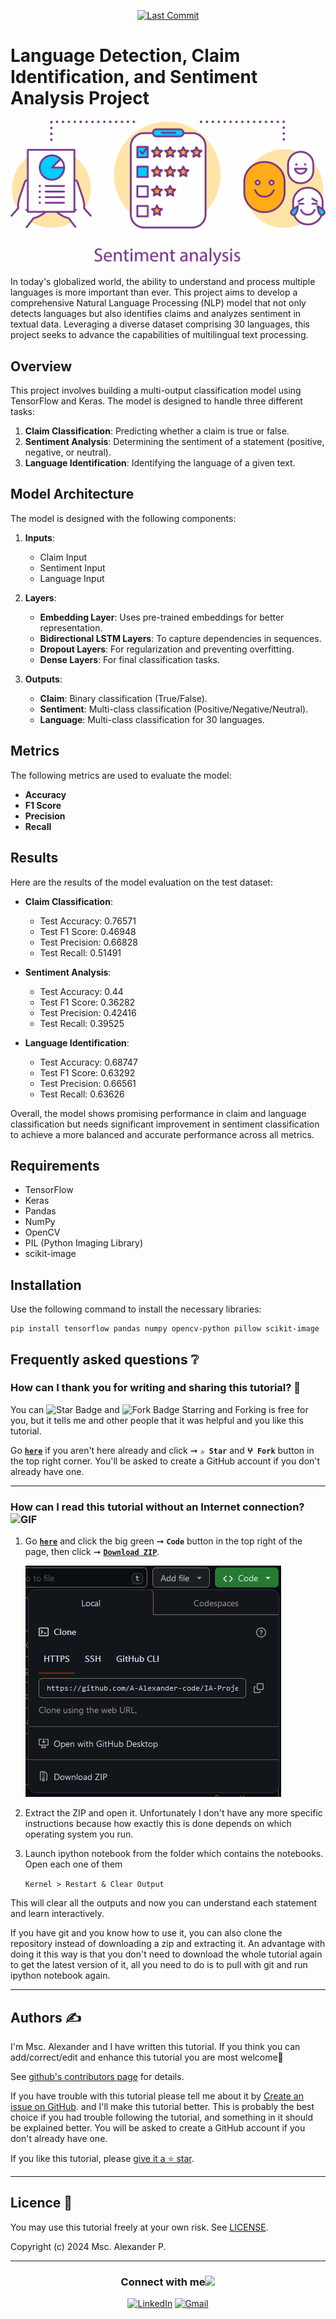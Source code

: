 <p align="center"> 
<a href="https://github.com/A-Alexander-code"><img src="https://img.shields.io/static/v1?logo=github&label=maintainer&message=A-Alexander-code&color=ff3300" alt="Last Commit"/></a> 
</p> 
<!--<img src="https://badges.pufler.dev/contributors/milaan9/01_Python_Introduction?size=50&padding=5&bots=true" alt="milaan9"/>-->

# Language Detection, Claim Identification, and Sentiment Analysis Project

![image](https://github.com/A-Alexander-code/IA-Projects/blob/main/z_image/Sentiment-Analysis.png)

In today's globalized world, the ability to understand and process multiple languages is more important than ever. This project aims to develop a comprehensive Natural Language Processing (NLP) model that not only detects languages but also identifies claims and analyzes sentiment in textual data. Leveraging a diverse dataset comprising 30 languages, this project seeks to advance the capabilities of multilingual text processing.

## Overview

This project involves building a multi-output classification model using TensorFlow and Keras. The model is designed to handle three different tasks:

1. **Claim Classification**: Predicting whether a claim is true or false.
2. **Sentiment Analysis**: Determining the sentiment of a statement (positive, negative, or neutral).
3. **Language Identification**: Identifying the language of a given text.

## Model Architecture

The model is designed with the following components:

1. **Inputs**:
   - Claim Input
   - Sentiment Input
   - Language Input

2. **Layers**:
   - **Embedding Layer**: Uses pre-trained embeddings for better representation.
   - **Bidirectional LSTM Layers**: To capture dependencies in sequences.
   - **Dropout Layers**: For regularization and preventing overfitting.
   - **Dense Layers**: For final classification tasks.

3. **Outputs**:
   - **Claim**: Binary classification (True/False).
   - **Sentiment**: Multi-class classification (Positive/Negative/Neutral).
   - **Language**: Multi-class classification for 30 languages.

## Metrics

The following metrics are used to evaluate the model:

- **Accuracy**
- **F1 Score**
- **Precision**
- **Recall**

## Results

Here are the results of the model evaluation on the test dataset:

- **Claim Classification**:
  - Test Accuracy: 0.76571
  - Test F1 Score: 0.46948
  - Test Precision: 0.66828
  - Test Recall: 0.51491

- **Sentiment Analysis**:
  - Test Accuracy: 0.44
  - Test F1 Score: 0.36282
  - Test Precision: 0.42416
  - Test Recall: 0.39525

- **Language Identification**:
  - Test Accuracy: 0.68747
  - Test F1 Score: 0.63292
  - Test Precision: 0.66561
  - Test Recall: 0.63626

Overall, the model shows promising performance in claim and language classification but needs significant improvement in sentiment classification to achieve a more balanced and accurate performance across all metrics.

## Requirements

- TensorFlow
- Keras
- Pandas
- NumPy
- OpenCV
- PIL (Python Imaging Library)
- scikit-image

## Installation

Use the following command to install the necessary libraries:


    pip install tensorflow pandas numpy opencv-python pillow scikit-image

## Frequently asked questions ❔

### How can I thank you for writing and sharing this tutorial? 🌷

You can <img src="https://img.shields.io/static/v1?label=%E2%AD%90 Star &message=if%20useful&style=style=flat&color=blue" alt="Star Badge"/> and <img src="https://img.shields.io/static/v1?label=%E2%B5%96 Fork &message=if%20useful&style=style=flat&color=blue" alt="Fork Badge"/> Starring and Forking is free for you, but it tells me and other people that it was helpful and you like this tutorial.

Go [**`here`**](https://github.com/A-Alexander-code/IA-Projects) if you aren't here already and click ➞ **`✰ Star`** and **`ⵖ Fork`** button in the top right corner. You'll be asked to create a GitHub account if you don't already have one.

---

### How can I read this tutorial without an Internet connection? <img alt="GIF" src="https://github.com/TheDudeThatCode/TheDudeThatCode/blob/master/Assets/hmm.gif" width="20vw" />

1. Go [**`here`**](https://github.com/A-Alexander-code/IA-Projects) and click the big green ➞ **`Code`** button in the top right of the page, then click ➞ [**`Download ZIP`**](https://github.com/A-Alexander-code/IA-Projects/archive/refs/heads/main.zip).

    ![Download ZIP](https://github.com/A-Alexander-code/IA-Projects/blob/main/z_image/Captura%20de%20pantalla%202024-04-25%20132018.png)

2. Extract the ZIP and open it. Unfortunately I don't have any more specific instructions because how exactly this is done depends on which operating system you run.
    
3. Launch ipython notebook from the folder which contains the notebooks. Open each one of them
  
    `Kernel > Restart & Clear Output`
    
This will clear all the outputs and now you can understand each statement and learn interactively.

If you have git and you know how to use it, you can also clone the repository instead of downloading a zip and extracting it. An advantage with doing it this way is that you don't need to download the whole tutorial again to get the latest version of it, all you need to do is to pull with git and run ipython notebook again.

---

## Authors ✍️

I'm Msc. Alexander and I have written this tutorial. If you think you can add/correct/edit and enhance this tutorial you are most welcome🙏

See [github's contributors page](https://github.com/A-Alexander-code/IA-Projects/graphs/contributors) for details.

If you have trouble with this tutorial please tell me about it by [Create an issue on GitHub](https://github.com/A-Alexander-code/IA-Projects/issues/new). and I'll make this tutorial better. This is probably the best choice if you had trouble following the tutorial, and something in it should be explained better. You will be asked to create a GitHub account if you don't already have one.

If you like this tutorial, please [give it a ⭐ star](https://github.com/A-Alexander-code/IA-Projects).

---

## Licence 📜

You may use this tutorial freely at your own risk. See [LICENSE](https://github.com/A-Alexander-code/IA-Projects/blob/main/LICENSE).

Copyright (c) 2024 Msc. Alexander P.

---

<div align="center">
<h3> Connect with me<a href="https://gifyu.com/image/Zy2f"><img src="https://github.com/milaan9/milaan9/blob/main/Handshake.gif" width="50px"></a>
</h3> 
<p align="center">
    <a href="https://www.linkedin.com/in/bryan-peralta-6049a8198" target="_blank"><img alt="LinkedIn" width="25px" src="https://github.com/TheDudeThatCode/TheDudeThatCode/blob/master/Assets/Linkedin.svg"></a>
    <a href="alexander:b_alx_arboleda@outlook.com" target="_blank"><img alt="Gmail" width="25px" src="https://upload.wikimedia.org/wikipedia/commons/d/df/Microsoft_Office_Outlook_%282018%E2%80%93present%29.svg"></a> 
</p> 